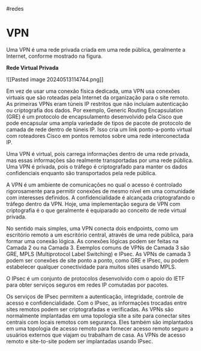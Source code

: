 #redes 
# VPN

Uma VPN é uma rede privada criada em uma rede pública, geralmente a Internet, conforme mostrado na figura.

**Rede Virtual Privada**

![[Pasted image 20240513114744.png]]

Em vez de usar uma conexão física dedicada, uma VPN usa conexões virtuais que são roteadas pela Internet da organização para o site remoto. As primeiras VPNs eram túneis IP restritos que não incluíam autenticação ou criptografia dos dados. Por exemplo, Generic Routing Encapsulation (GRE) é um protocolo de encapsulamento desenvolvido pela Cisco que pode encapsular uma ampla variedade de tipos de pacote de protocolo de camada de rede dentro de túneis IP. Isso cria um link ponto-a-ponto virtual com roteadores Cisco em pontos remotos sobre uma rede interconectada IP.

Uma VPN é virtual, pois carrega informações dentro de uma rede privada, mas essas informações são realmente transportadas por uma rede pública. Uma VPN é privada, pois o tráfego é criptografado para manter os dados confidenciais enquanto são transportados pela rede pública.

A VPN é um ambiente de comunicações no qual o acesso é controlado rigorosamente para permitir conexões de mesmo nível em uma comunidade com interesses definidos. A confidencialidade é alcançada criptografando o tráfego dentro da VPN. Hoje, uma implementação segura de VPN com criptografia é o que geralmente é equiparado ao conceito de rede virtual privada.

No sentido mais simples, uma VPN conecta dois endpoints, como um escritório remoto a um escritório central, através de uma rede pública, para formar uma conexão lógica. As conexões lógicas podem ser feitas na Camada 2 ou na Camada 3. Exemplos comuns de VPNs de Camada 3 são GRE, MPLS (Multiprotocol Label Switching) e IPsec. As VPNs de camada 3 podem ser conexões de site ponto a ponto, como GRE e IPsec, ou podem estabelecer qualquer conectividade para muitos sites usando MPLS.

O IPsec é um conjunto de protocolos desenvolvido com o apoio do IETF para obter serviços seguros em redes IP comutadas por pacotes.

Os serviços de IPsec permitem a autenticação, integridade, controle de acesso e confidencialidade. Com o IPsec, as informações trocadas entre sites remotos podem ser criptografadas e verificadas. As VPNs são normalmente implantadas em uma topologia site a site para conectar sites centrais com locais remotos com segurança. Eles também são implantados em uma topologia de acesso remoto para fornecer acesso remoto seguro a usuários externos que viajam ou trabalham de casa. As VPNs de acesso remoto e site-to-site podem ser implantadas usando IPsec.









